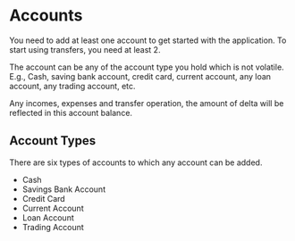 # Accounts

You need to add at least one account to get started with the application.
To start using transfers, you need at least 2.

The account can be any of the account type you hold which is not volatile.
E.g., Cash, saving bank account, credit card, current account, any loan account, any trading account, etc.

Any incomes, expenses and transfer operation, the amount of delta will be reflected in this account balance.

## Account Types

There are six types of accounts to which any account can be added. 

- Cash
- Savings Bank Account
- Credit Card
- Current Account
- Loan Account
- Trading Account

